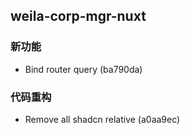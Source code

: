 ## weila-corp-mgr-nuxt

### 新功能

- Bind router query (ba790da)

### 代码重构

- Remove all shadcn relative (a0aa9ec)